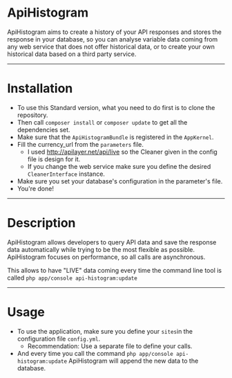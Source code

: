 ApiHistogram
============

ApiHistogram aims to create a history of your API responses and stores
the response in your database, so you can analyse variable data coming
from any web service that does not offer historical data, or to create
your own historical data based on a third party service.

--------------------------------------------

Installation
============

- To use this Standard version, what you need to do first is to clone
the repository.
- Then call ```composer install``` or ```composer update``` to get all
the dependencies set.
- Make sure that the ```ApiHistogramBundle``` is registered in
the ```AppKernel```.
- Fill the currency_url from the ```parameters``` file.
    + I used http://apilayer.net/api/live so the Cleaner given in the
    config file is design for it.
    + If you change the web service make sure you define the desired
    ```CleanerInterface``` instance.
- Make sure you set your database's configuration in the parameter's
file.
- You're done!

---------

Description
===========

ApiHistogram allows developers to query API data and save the response
data automatically while trying to be the most flexible as possible.
ApiHistogram focuses on performance, so all calls are asynchronous.
 
This allows to have "LIVE" data coming every time the command line tool
is called ```php app/console api-histogram:update```

----------------------------------------------------

Usage
=====

- To use the application, make sure you define your ```sites```in the
configuration file ```config.yml```.
    + Recommendation: Use a separate file to define your calls.
- And every time you call the command
```php app/console api-histogram:update``` ApiHistogram will append the
new data to the database.